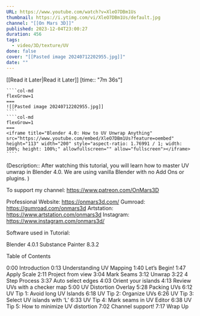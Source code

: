 ```yaml
---
URL: https://www.youtube.com/watch?v=XleO7DBm1Us
thumbnail: https://i.ytimg.com/vi/XleO7DBm1Us/default.jpg
channel: "[[On Mars 3D]]"
published: 2023-12-04T23:00:27
duration: 456
tags:
  - video/3D/texture/UV
done: false
cover: "[[Pasted image 20240712202955.jpg]]"
date: ""
---
```

[[Read it Later|Read it Later]] [time:: "7m 36s"]

`````col
````col-md
flexGrow=1
===
![[Pasted image 20240712202955.jpg]]
````
````col-md
flexGrow=1
===
<iframe title="Blender 4.0: How to UV Unwrap Anything" src="https://www.youtube.com/embed/XleO7DBm1Us?feature=oembed" height="113" width="200" style="aspect-ratio: 1.76991 / 1; width: 100%; height: 100%;" allowfullscreen="" allow="fullscreen"></iframe>
````
`````

(Description:: After watching this tutorial, you will learn how to master UV unwrap in Blender 4.0. We are using vanilla Blender with no Add Ons or plugins. )

To support my channel: https://www.patreon.com/OnMars3D

Professional Website: https://onmars3d.com/
Gumroad: https://gumroad.com/onmars3d
Artstation: https://www.artstation.com/onmars3d
Instagram: https://www.instagram.com/onmars3d/

Software used in Tutorial:

Blender 4.0.1
Substance Painter 8.3.2

Table of Contents

0:00 Introduction
0:13 Understanding UV Mapping
1:40 Let’s Begin!
1:47 Apply Scale
2:11 Project from view
3:04 Mark Seams
3:12 Unwrap
3:22 4 Step Process
3:37 Auto select edges
4:03 Orient your islands
4:13 Review UVs with a checker map
5:00 UV Distortion Overlay
5:28 Packing UVs
6:12 UV Tip 1: Avoid long UV Islands
6:18 UV Tip 2: Organize UVs
6:26 UV Tip 3: Select UV islands with ‘L’
6:33 UV Tip 4: Mark seams in UV Editor
6:38 UV Tip 5: How to minimize UV distortion
7:02 Channel support!
7:17 Wrap Up